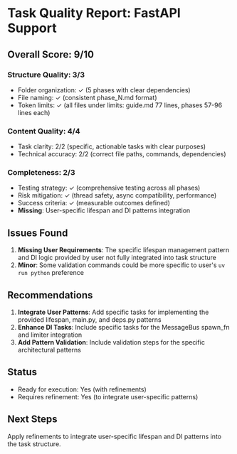 # Task Quality Report: FastAPI Support

## Overall Score: 9/10

### Structure Quality: 3/3
- Folder organization: ✓ (5 phases with clear dependencies)
- File naming: ✓ (consistent phase_N.md format)
- Token limits: ✓ (all files under limits: guide.md 77 lines, phases 57-96 lines each)

### Content Quality: 4/4
- Task clarity: 2/2 (specific, actionable tasks with clear purposes)
- Technical accuracy: 2/2 (correct file paths, commands, dependencies)

### Completeness: 2/3
- Testing strategy: ✓ (comprehensive testing across all phases)
- Risk mitigation: ✓ (thread safety, async compatibility, performance)
- Success criteria: ✓ (measurable outcomes defined)
- **Missing**: User-specific lifespan and DI patterns integration

## Issues Found
1. **Missing User Requirements**: The specific lifespan management pattern and DI logic provided by user not fully integrated into task structure
2. **Minor**: Some validation commands could be more specific to user's `uv run python` preference

## Recommendations
1. **Integrate User Patterns**: Add specific tasks for implementing the provided lifespan, main.py, and deps.py patterns
2. **Enhance DI Tasks**: Include specific tasks for the MessageBus spawn_fn and limiter integration
3. **Add Pattern Validation**: Include validation steps for the specific architectural patterns

## Status
- Ready for execution: Yes (with refinements)
- Requires refinement: Yes (to integrate user-specific patterns)

## Next Steps
Apply refinements to integrate user-specific lifespan and DI patterns into the task structure.

